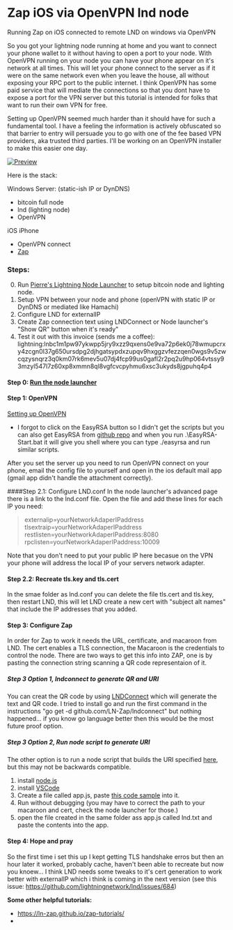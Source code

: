 # Zap iOS via OpenVPN lnd node
Running Zap on iOS connected to remote LND on windows via OpenVPN

So you got your lightning node running at home and you want to connect your phone wallet to it without having to open a port to your node. With OpenVPN running on your node you can have your phone appear on it's network at all times. This will let your phone connect to the server as if it were on the same network even when you leave the house, all without exposing your RPC port to the public internet. I think OpenVPN has some paid service that will mediate the connections so that you dont have to expose a port for the VPN server but this tutorial is intended for folks that want to run their own VPN for free.

Setting up OpenVPN seemed much harder than it should have for such a fundamental tool. I have a feeling the information is actively obfuscated so that barrier to entry will persuade you to go with one of the fee based VPN providers, aka trusted third parties. I'll be working on an OpenVPN installer to make this easier one day.

[![Preview](https://img.youtube.com/vi/ra8-WnOhoVM/1.jpg)](https://youtu.be/ra8-WnOhoVM)

Here is the stack:

Windows Server: (static-ish IP or DynDNS)
- bitcoin full node
- lnd (lighting node)
- OpenVPN 

iOS iPhone
- OpenVPN connect
- [Zap](https://github.com/LN-Zap/zap-iOS)

### Steps:
0. Run [Pierre's Lightning Node Launcher](https://medium.com/lightning-power-users/easy-lightning-with-node-launcher-zap-488133edfbd) to setup bitcoin node and lighting node.
1. Setup VPN between your node and phone (openVPN with static IP or DynDNS or mediated like Hamachi)
2. Configure LND for externalIP
3. Create Zap connection text using LNDConnect or Node launcher's "Show QR" button when it's ready"
4. Test it out with this invoice (sends me a coffee): lightning:lnbc1m1pw97ykwpp5jry9xzz9qxens0e9va72p6ek0j78wmupcrxy4zcgn0l37g650ursdpg2djhgatsypdxzupqv9hxggzvfezzqen0wgs9v5zwcqzysnqrz3q0km07rk6mev5u07dj4fcp99us0gafl2r2pq2u9hp064vtssy93mzyl547l7z60xp8xmmn8ql8vgfcvcpyhmu6xsc3ukyds8jgpuhq4p4

#### Step 0: [Run the node launcher](https://medium.com/lightning-power-users/easy-lightning-with-node-launcher-zap-488133edfbd)

#### Step 1: OpenVPN
[Setting up OpenVPN](https://www.reddit.com/r/OpenVPN/comments/81q2q6/guide_how_to_set_up_openvpn_server_on_windows_10/)
* I forgot to click on the EasyRSA button so I didn't get the scripts but you can also get EasyRSA from [github repo](https://github.com/OpenVPN/easy-rsa/releases) and when you run .\EasyRSA-Start.bat it will give you shell where you can type ./easyrsa and run similar scripts.

After you set the server up you need to run OpenVPN connect on your phone, email the config file to yourself and open in the ios default mail app (gmail app didn't handle the attachment correctly).

####Step 2.1: Configure LND.conf
In the node launcher's advanced page there is a link to the lnd.conf file. Open the file and add these lines for each IP you need:

> externalip=yourNetworkAdaperIPaddress
> tlsextraip=yourNetworkAdaperIPaddress
> restlisten=yourNetworkAdaperIPaddress:8080 
> rpclisten=yourNetworkAdaperIPaddress:10009

Note that you don't need to put your public IP here becasue on the VPN your phone will address the local IP of your servers network adapter.

#### Step 2.2: Recreate tls.key and tls.cert

In the smae folder as lnd.conf you can delete the file tls.cert and tls.key, then restart LND, this will let LND create a new cert with "subject alt names" that include the IP addresses that you added.

#### Step 3: Configure Zap
In order for Zap to work it needs the URL, certificate, and macaroon from LND. The cert enables a TLS connection, the Macaroon is the credentials to control the node. There are two ways to get this info into ZAP, one is by pasting the connection string scanning a QR code representaion of it. 

##### Step 3 Option 1, lndconnect to generate QR and URI
You can creat the QR code by using [LNDConnect](https://github.com/LN-Zap/lndconnect) which will generate the text and QR code. I tried to install go and run the first command in the instructions "go get -d github.com/LN-Zap/lndconnect" but nothing happened... if you know go language better then this would be the most future proof option.

##### Step 3 Option 2, Run node script to generate URI
The other option is to run a node script that builds the URI specified [here](https://github.com/LN-Zap/lndconnect/blob/master/lnd_connect_uri.md), but this may not be backwards compatible.

1. install [node.js](https://nodejs.org/en/download/)
2. install [VSCode](https://code.visualstudio.com/download)
3. Create a file called app.js, paste [this code sample](https://gist.github.com/missaghi/342929aa8adb0503a1e4c4eca77db0b2) into it.
4. Run without debugging (you may have to correct the path to your macaroon and cert, check the node launcher for those.)
5. open the file created in the same folder ass app.js called lnd.txt and paste the contents into the app.

#### Step 4: Hope and pray
So the first time i set this up I kept getting TLS handshake erros but then an hour later it worked, probably cache, haven't been able to recreate but now you knoew... I think LND needs some tweaks to it's cert generation to work better with externalIP which i think is coming in the next version (see this issue: https://github.com/lightningnetwork/lnd/issues/684)

**Some other helpful tutorials:**
- https://ln-zap.github.io/zap-tutorials/
- 
